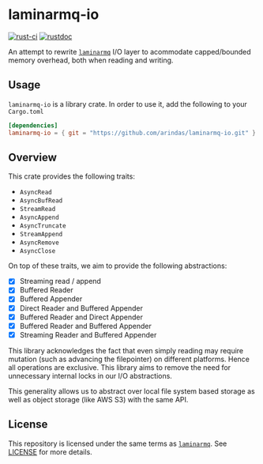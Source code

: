 # laminarmq-io

[![rust-ci](https://github.com/arindas/laminarmq-io/workflows/rust-ci/badge.svg)](https://github.com/arindas/laminarmq-io/actions/workflows/rust-ci.yml)
[![rustdoc](https://github.com/arindas/laminarmq-io/workflows/rustdoc/badge.svg)](https://github.com/arindas/laminarmq-io/actions/workflows/rustdoc.yml)

An attempt to rewrite [`laminarmq`](https://github.com/arindas/laminarmq) I/O layer
to acommodate capped/bounded memory overhead, both when reading and writing.

## Usage

`laminarmq-io` is a library crate. In order to use it, add the following to your `Cargo.toml`

```toml
[dependencies]
laminarmq-io = { git = "https://github.com/arindas/laminarmq-io.git" }
```

## Overview

This crate provides the following traits:

- `AsyncRead`
- `AsyncBufRead`
- `StreamRead`
- `AsyncAppend`
- `AsyncTruncate`
- `StreamAppend`
- `AsyncRemove`
- `AsyncClose`

On top of these traits, we aim to provide the following abstractions:

- [x] Streaming read / append
- [x] Buffered Reader
- [x] Buffered Appender
- [x] Direct Reader and Buffered Appender
- [x] Buffered Reader and Direct Appender
- [x] Buffered Reader and Buffered Appender
- [x] Streaming Reader and Buffered Appender

This library acknowledges the fact that even simply reading may require
mutation (such as advancing the filepointer) on different platforms. Hence
all operations are exclusive. This library aims to remove the need for
unnecessary internal locks in our I/O abstractions.

This generality allows us to abstract over local file system based storage
as well as object storage (like AWS S3) with the same API.

## License

This repository is licensed under the same terms as [`laminarmq`](https://github.com/arindas/laminarmq).
See [LICENSE](https://raw.githubusercontent.com/arindas/laminarmq-io/main/LICENSE) for more details.
